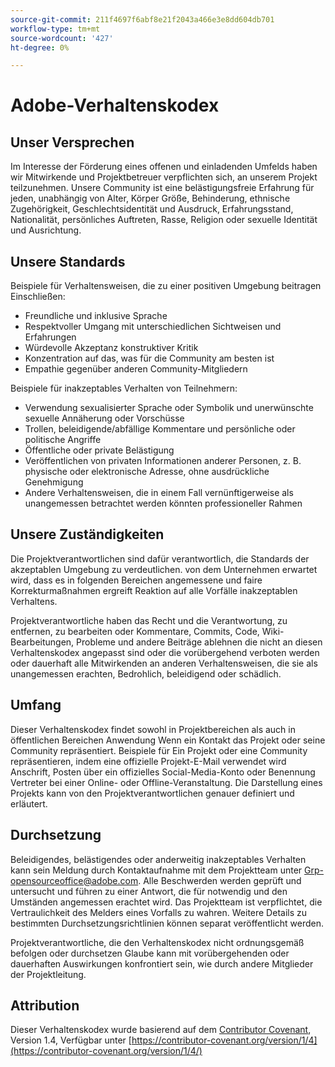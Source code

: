```yaml
---
source-git-commit: 211f4697f6abf8e21f2043a466e3e8dd604db701
workflow-type: tm+mt
source-wordcount: '427'
ht-degree: 0%

---
```

# Adobe-Verhaltenskodex

## Unser Versprechen

Im Interesse der Förderung eines offenen und einladenden Umfelds haben wir
Mitwirkende und Projektbetreuer verpflichten sich, an unserem Projekt teilzunehmen.
Unsere Community ist eine belästigungsfreie Erfahrung für jeden, unabhängig von Alter, Körper
Größe, Behinderung, ethnische Zugehörigkeit, Geschlechtsidentität und Ausdruck, Erfahrungsstand,
Nationalität, persönliches Auftreten, Rasse, Religion oder sexuelle Identität und
Ausrichtung.

## Unsere Standards

Beispiele für Verhaltensweisen, die zu einer positiven Umgebung beitragen
Einschließen:

* Freundliche und inklusive Sprache
* Respektvoller Umgang mit unterschiedlichen Sichtweisen und Erfahrungen
* Würdevolle Akzeptanz konstruktiver Kritik
* Konzentration auf das, was für die Community am besten ist
* Empathie gegenüber anderen Community-Mitgliedern

Beispiele für inakzeptables Verhalten von Teilnehmern:

* Verwendung sexualisierter Sprache oder Symbolik und unerwünschte sexuelle Annäherung oder
Vorschüsse
* Trollen, beleidigende/abfällige Kommentare und persönliche oder politische Angriffe
* Öffentliche oder private Belästigung
* Veröffentlichen von privaten Informationen anderer Personen, z. B. physische oder elektronische
Adresse, ohne ausdrückliche Genehmigung
* Andere Verhaltensweisen, die in einem Fall vernünftigerweise als unangemessen betrachtet werden könnten
professioneller Rahmen

## Unsere Zuständigkeiten

Die Projektverantwortlichen sind dafür verantwortlich, die Standards der akzeptablen Umgebung zu verdeutlichen.
von dem Unternehmen erwartet wird, dass es in folgenden Bereichen angemessene und faire Korrekturmaßnahmen ergreift
Reaktion auf alle Vorfälle inakzeptablen Verhaltens.

Projektverantwortliche haben das Recht und die Verantwortung, zu entfernen, zu bearbeiten oder
Kommentare, Commits, Code, Wiki-Bearbeitungen, Probleme und andere Beiträge ablehnen
die nicht an diesen Verhaltenskodex angepasst sind oder die vorübergehend verboten werden oder
dauerhaft alle Mitwirkenden an anderen Verhaltensweisen, die sie als unangemessen erachten,
Bedrohlich, beleidigend oder schädlich.

## Umfang

Dieser Verhaltenskodex findet sowohl in Projektbereichen als auch in öffentlichen Bereichen Anwendung
Wenn ein Kontakt das Projekt oder seine Community repräsentiert. Beispiele für
Ein Projekt oder eine Community repräsentieren, indem eine offizielle Projekt-E-Mail verwendet wird
Anschrift, Posten über ein offizielles Social-Media-Konto oder Benennung
Vertreter bei einer Online- oder Offline-Veranstaltung. Die Darstellung eines Projekts kann
von den Projektverantwortlichen genauer definiert und erläutert.

## Durchsetzung

Beleidigendes, belästigendes oder anderweitig inakzeptables Verhalten kann sein
Meldung durch Kontaktaufnahme mit dem Projektteam unter Grp-opensourceoffice@adobe.com. Alle
Beschwerden werden geprüft und untersucht und führen zu einer Antwort, die
für notwendig und den Umständen angemessen erachtet wird. Das Projektteam ist
verpflichtet, die Vertraulichkeit des Melders eines Vorfalls zu wahren.
Weitere Details zu bestimmten Durchsetzungsrichtlinien können separat veröffentlicht werden.

Projektverantwortliche, die den Verhaltenskodex nicht ordnungsgemäß befolgen oder durchsetzen
Glaube kann mit vorübergehenden oder dauerhaften Auswirkungen konfrontiert sein, wie durch andere
Mitglieder der Projektleitung.

## Attribution

Dieser Verhaltenskodex wurde basierend auf dem [Contributor Covenant](https://contributor-covenant.org), Version 1.4,
Verfügbar unter [https://contributor-covenant.org/version/1/4](https://contributor-covenant.org/version/1/4/)
